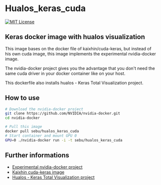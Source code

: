 # Hualos_keras_cuda

[![MIT License](https://img.shields.io/badge/license-MIT-blue.svg)](LICENSE.md)

## Keras docker image with hualos visualization

This image bases on the docker file of kaixhin/cuda-keras, but instead of his own cuda image, this image implements the experimental nvidia-docker image.

The nvidia-docker project gives you the advantage that you don't need the same cuda driver in your docker container like on your host.

This dockerfile also installs hualos - Keras Total Visualization project.

## How to use

```bash
# Download the nvidia-docker project
git clone https://github.com/NVIDIA/nvidia-docker.git
cd nvidia-docker

# Pull this image
docker pull sebu/hualos_keras_cuda
# Start container and mount GPU 0
GPU=0 ./nvidia-docker run -i -t sebu/hualos_keras_cuda
```

## Further informations
- [Experimental nvidia-docker project](https://github.com/NVIDIA/nvidia-docker "")
- [Kaixhin cuda-keras image](https://hub.docker.com/r/kaixhin/cuda-keras/ "")
- [Hualos - Keras Total Visualization project](https://github.com/fchollet/hualos "")



